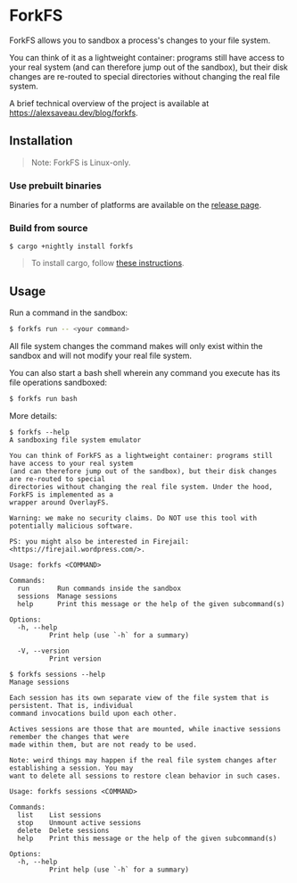 # ForkFS

ForkFS allows you to sandbox a process's changes to your file system.

You can think of it as a lightweight container: programs still have access to your real system
(and can therefore jump out of the sandbox), but their disk changes are re-routed to special
directories without changing the real file system.

A brief technical overview of the project is available at https://alexsaveau.dev/blog/forkfs.

## Installation

> Note: ForkFS is Linux-only.

### Use prebuilt binaries

Binaries for a number of platforms are available on the
[release page](https://github.com/SUPERCILEX/forkfs/releases/latest).

### Build from source

```console,ignore
$ cargo +nightly install forkfs
```

> To install cargo, follow
> [these instructions](https://doc.rust-lang.org/cargo/getting-started/installation.html).

## Usage

Run a command in the sandbox:

```sh
$ forkfs run -- <your command>
```

All file system changes the command makes will only exist within the sandbox and will not modify
your real file system.

You can also start a bash shell wherein any command you execute has its file operations sandboxed:

```sh
$ forkfs run bash
```

More details:

```console
$ forkfs --help
A sandboxing file system emulator

You can think of ForkFS as a lightweight container: programs still have access to your real system
(and can therefore jump out of the sandbox), but their disk changes are re-routed to special
directories without changing the real file system. Under the hood, ForkFS is implemented as a
wrapper around OverlayFS.

Warning: we make no security claims. Do NOT use this tool with potentially malicious software.

PS: you might also be interested in Firejail: <https://firejail.wordpress.com/>.

Usage: forkfs <COMMAND>

Commands:
  run       Run commands inside the sandbox
  sessions  Manage sessions
  help      Print this message or the help of the given subcommand(s)

Options:
  -h, --help
          Print help (use `-h` for a summary)

  -V, --version
          Print version

$ forkfs sessions --help
Manage sessions

Each session has its own separate view of the file system that is persistent. That is, individual
command invocations build upon each other.

Actives sessions are those that are mounted, while inactive sessions remember the changes that were
made within them, but are not ready to be used.

Note: weird things may happen if the real file system changes after establishing a session. You may
want to delete all sessions to restore clean behavior in such cases.

Usage: forkfs sessions <COMMAND>

Commands:
  list    List sessions
  stop    Unmount active sessions
  delete  Delete sessions
  help    Print this message or the help of the given subcommand(s)

Options:
  -h, --help
          Print help (use `-h` for a summary)

```
